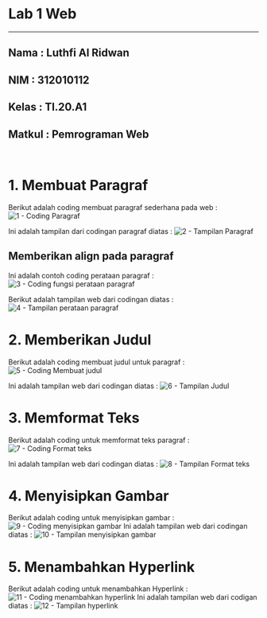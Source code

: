 # Lab 1 Web
---------------------------------------------------------------------------------
## Nama    : Luthfi Al Ridwan
## NIM     : 312010112
## Kelas   : TI.20.A1
## Matkul  : Pemrograman Web

<br>

# 1. Membuat Paragraf
Berikut adalah coding membuat paragraf sederhana pada web :
![1 - Coding Paragraf](https://user-images.githubusercontent.com/73066008/158606282-20ef7421-348e-4f1e-bd79-e6d7b4c8d3c2.png)

Ini adalah tampilan dari codingan paragraf diatas :
![2 - Tampilan Paragraf](https://user-images.githubusercontent.com/73066008/158605069-a4a3ae51-0778-49ce-9181-8e5c1115db95.png)

## Memberikan align pada paragraf

Ini adalah contoh coding perataan paragraf :
![3 - Coding fungsi perataan paragraf](https://user-images.githubusercontent.com/73066008/158607862-6600fc1e-7b09-47f6-9c16-18b171792cdd.png)

Berikut adalah tampilan web dari codingan diatas :
![4 - Tampilan perataan paragraf](https://user-images.githubusercontent.com/73066008/158608083-e6044762-5cc5-4a47-b5f1-8a5527ed0f1b.png)

# 2. Memberikan Judul
Berikut adalah coding membuat judul untuk paragraf :
![5 - Coding Membuat judul](https://user-images.githubusercontent.com/73066008/158608346-f85a0739-e4d7-413a-bc5e-a96f63411f79.png)

Ini adalah tampilan web dari codingan diatas :
![6 - Tampilan Judul](https://user-images.githubusercontent.com/73066008/158608439-f8169208-7f1b-49f9-a9c6-d5afad8d6240.png)

# 3. Memformat Teks
Berikut adalah coding untuk memformat teks paragraf :
![7 - Coding Format teks](https://user-images.githubusercontent.com/73066008/158610016-5a77a36f-83c9-42d3-a084-ba8a6f37f2c9.png)

Ini adalah tampilan web dari codingan diatas :
![8 - Tampilan Format teks](https://user-images.githubusercontent.com/73066008/158610061-20ffbaf6-304d-4405-889c-7092db48773c.png)

# 4. Menyisipkan Gambar
Berikut adalah coding untuk menyisipkan gambar :
![9 - Coding menyisipkan gambar](https://user-images.githubusercontent.com/73066008/158616707-29281f13-d3fa-4848-a9e5-04d56562abb2.png)
Ini adalah tampilan web dari codingan diatas :
![10 - Tampilan menyisipkan gambar](https://user-images.githubusercontent.com/73066008/158616931-82d91c65-e695-40f8-8841-e9c2bdbd81b4.png)

# 5. Menambahkan Hyperlink
Berikut adalah coding untuk menambahkan Hyperlink :
![11 - Coding menambahkan hyperlink](https://user-images.githubusercontent.com/73066008/158628181-2ed6ef00-d32a-455d-b50b-64e8bc150f99.png)
Ini adalah tampilan web dari codigan diatas :
![12 - Tampilan hyperlink](https://user-images.githubusercontent.com/73066008/158628661-dd05491b-f9ff-4d23-ae01-5acb6442174f.png)
